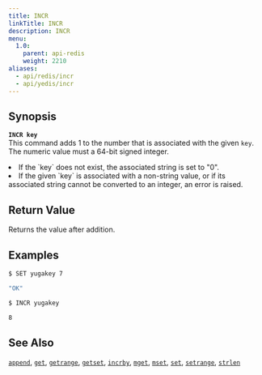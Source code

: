 ```yaml
---
title: INCR
linkTitle: INCR
description: INCR
menu:
  1.0:
    parent: api-redis
    weight: 2210
aliases:
  - api/redis/incr
  - api/yedis/incr
---
```


## Synopsis
<b>`INCR key`</b><br>
This command adds 1 to the number that is associated with the given `key`. The numeric value must a 64-bit signed integer.
<li>If the `key` does not exist, the associated string is set to "0".</li>
<li>If the given `key` is associated with a non-string value, or if its associated string cannot be converted to an integer, an error is raised.</li>

## Return Value
Returns the value after addition.

## Examples
```{.sh .copy .separator-dollar}
$ SET yugakey 7
```
```sh
"OK"
```
```{.sh .copy .separator-dollar}
$ INCR yugakey
```
```sh
8
```

## See Also
[`append`](../append/), [`get`](../get/), [`getrange`](../getrange/), [`getset`](../getset/), [`incrby`](../incrby/), [`mget`](../mget/), [`mset`](../mset/), [`set`](../set/), [`setrange`](../setrange/), [`strlen`](../strlen/)
